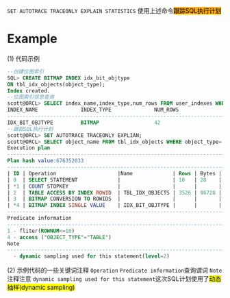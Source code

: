 `SET AUTOTRACE TRACEONLY EXPLAIN STATISTICS`
使用上述命令<mark style="background-color:orange">跟踪SQL执行计划</mark>

# Example

(1) 代码示例  

```sql
--创建位图索引
SQL> CREATE BITMAP INDEX idx_bit_objtype 
ON tbl_idx_objects(object_type);
Index created.
--位图索引信息查询
scott@ORCL> SELECT index_name,index_type,num_rows FROM user_indexes WHERE index_name='IDX_BIT_OBJTYPE';
INDEX_NAME              INDEX_TYPE              NUM_ROWS
--------------------------------------------------------------------------
IDX_BIT_OBJTYPE         BITMAP                  42
--跟踪SQL执行计划
scott@ORCL> SET AUTOTRACE TRACEONLY EXPLIAN;
scott@ORCL> SELECT object_name FROM tbl_idx_objects WHERE object_type='TABLE' AND ROWNUM<=10;
Execution plan
-----------------------------------------------------------------------------------------
Plan hash value:676352033
-----------------------------------------------------------------------------------------------
| ID | Operation                    |Name             | Rows | Bytes | Cost(%CPU) | Time     |
| 0  | SELECT STATEMENT             |                 | 10   | 28    | 1(0)       | 00:00:01 |
| *1 | COUNT STOPKEY                |                 |      |       |            |          |
| 2  | TABLE ACCESS BY INDEX ROWID  | TBL_IDX_OBJECTS | 3526 | 98728 | 1(0)       | 00:00:01 |
| 3  | BITMAP CONVERSION TO ROWIDS  |                 |      |       |            |          |
| *4 | BITMAP INDEX SINGLE VALUE    | IDX_BIT_OBJTYPE |      |       |            |          |
--------------------------------------------------------------------------------------------------
Predicate information
----------------------------------------------------------------------------------------------
1 - fliter(ROWNUM<=10)
4 - access ("OBJECT_TYPE"="TABLE")
Note
-----------------------------------------------------------------------------------
  - dynamic sampling used for this statement(level=2)
```

(2) 示例代码的一些关键词注释
`Operation`
`Predicate information`查询谓词
`Note`注释注意
`dynamic sampling used for this statement`这次SQL计划使用了<mark style="backgrond-color:orange">动态抽样(dynamic sampling)</mark>